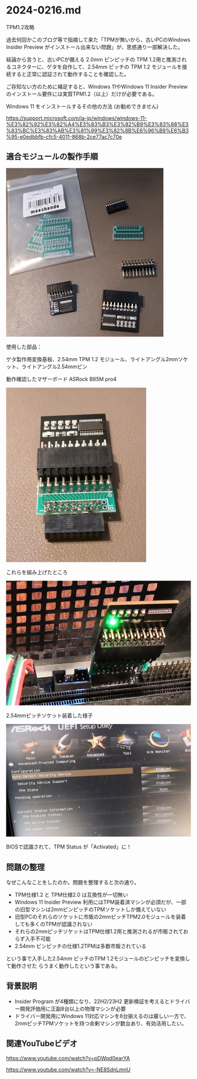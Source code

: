 # 2024-0216.md

TPM1.2攻略

過去何回かこのブログ等で指摘して来た「TPMが無いから、古いPCのWindows Insider Preview がインストール出来ない問題」が、思惑通り一部解決した。

結論から言うと、古いPCが備える 2.0mm ピンピッチの TPM 1.2用と推測されるコネクターに、ゲタを自作して、2.54mm ピッチの TPM 1.2 モジュールを接続すると正常に認証されて動作することを確認した。

ご存知ない方のために補足すると、Windows 11やWindows 11 Insider Preview のインストール要件には実質TPM1.2（以上）だけが必要である。

Windows 11 をインストールするその他の方法 (お勧めできません) 

https://support.microsoft.com/ja-jp/windows/windows-11-%E3%82%92%E3%82%A4%E3%83%B3%E3%82%B9%E3%83%88%E3%83%BC%E3%83%AB%E3%81%99%E3%82%8B%E6%96%B9%E6%B3%95-e0edbbfb-cfc5-4011-868b-2ce77ac7c70e

## 適合モジュールの製作手順

![使用した部品](tpm-1p.jpg)

使用した部品：

ゲタ製作用変換基板、2.54mm TPM 1.2 モジュール、ライトアングル2mmソケット、ライトアングル2.54mmピン

動作確認したマザーボード ASRock B85M pro4

![これらを組み上げたところ](tpm-2.jpg)

これらを組み上げたところ

![2.54mmピッチソケット装着](tpm-3.jpg)

2.54mmピッチソケット装着した様子

![BIOSのTPM Status が「Activated」に](tpm-4p.jpg)

BIOSで認識されて、TPM Status が「Activated」に！

## 問題の整理

なぜこんなことをしたのか。問題を整理すると次の通り。

- TPM仕様1.2 と TPM仕様2.0 は互換性が一切無い
- Windows 11 Insider Preview 利用にはTPM装着済マシンが必須だが、一部の旧型マシンは2mmピンピッチのTPMソケットしか備えていない
- 旧型PCのそれらのソケットに市販の2mmピッチTPM2.0モジュールを装着しても多くのTPMが認識されない
- それらの2mmピッチソケットはTPM仕様1.2用と推測されるが市販されておらず入手不可能
- 2.54mm ピンピッチの仕様1.2TPMは多数市販されている

という事で入手した2.54mm ピッチのTPM 1.2モジュールのピンピッチを変換して動作させた
らうまく動作したという事である。

## 背景説明

- Insider Program が4種類になり、22H2/23H2 更新検証を考えるとドライバー開発評価用に正副8台以上の物理マシンが必要
- ドライバー開発用にWindows 11対応マシンを8台揃えるのは厳しい一方で、2mmピッチTPMソケットを持つ余剰マシンが数台あり、有効活用したい。

## 関連YouTubeビデオ

https://www.youtube.com/watch?v=pDWqd0earYA

https://www.youtube.com/watch?v=-NE8SdnLmnU

